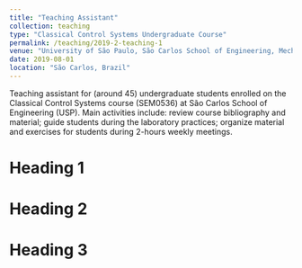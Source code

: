 ```yaml
---
title: "Teaching Assistant"
collection: teaching
type: "Classical Control Systems Undergraduate Course"
permalink: /teaching/2019-2-teaching-1
venue: "University of São Paulo, São Carlos School of Engineering, Mechanical Engineering Department"
date: 2019-08-01
location: "São Carlos, Brazil"
---
```


Teaching assistant for (around 45) undergraduate students enrolled on the Classical Control Systems course (SEM0536) at São Carlos School of Engineering (USP).
Main activities include: review course bibliography and material; guide students during the laboratory practices; organize material and exercises for students during 2-hours weekly meetings.

Heading 1
======

Heading 2
======

Heading 3
======